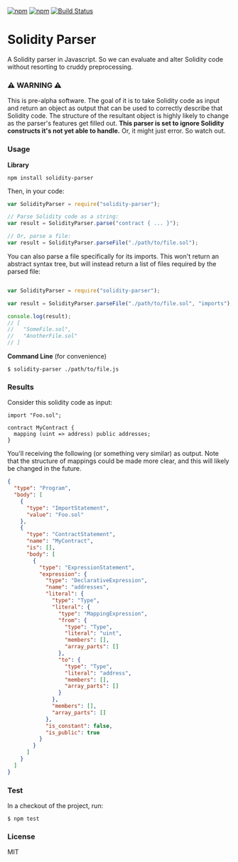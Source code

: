 [![npm](https://img.shields.io/npm/v/solidity-parser.svg)]()
[![npm](https://img.shields.io/npm/dm/solidity-parser.svg)]()
[![Build Status](https://travis-ci.org/ConsenSys/solidity-parser.svg?branch=master)](https://travis-ci.org/ConsenSys/solidity-parser)

# Solidity Parser

A Solidity parser in Javascript. So we can evaluate and alter Solidity code without resorting to cruddy preprocessing.  

### ⚠️ WARNING ⚠️

This is pre-alpha software. The goal of it is to take Solidity code as input and return an object as output that can be used to correctly describe that Solidity code. The structure of the resultant object is highly likely to change as the parser's features get filled out. **This parser is set to ignore Solidity constructs it's not yet able to handle.** Or, it might just error. So watch out.

### Usage

**Library**

```
npm install solidity-parser
```

Then, in your code:

```javascript
var SolidityParser = require("solidity-parser");

// Parse Solidity code as a string:
var result = SolidityParser.parse("contract { ... }");

// Or, parse a file:
var result = SolidityParser.parseFile("./path/to/file.sol");
```

You can also parse a file specifically for its imports. This won't return an abstract syntax tree, but will instead return a list of files required by the parsed file:

```javascript

var SolidityParser = require("solidity-parser");

var result = SolidityParser.parseFile("./path/to/file.sol", "imports");

console.log(result);
// [
//   "SomeFile.sol",
//   "AnotherFile.sol"
// ]
```

**Command Line** (for convenience)

```
$ solidity-parser ./path/to/file.js
```

### Results

Consider this solidity code as input:

```
import "Foo.sol";

contract MyContract {
  mapping (uint => address) public addresses;
}
```

You'll receiving the following (or something very similar) as output. Note that the structure of mappings could be made more clear, and this will likely be changed in the future.

```json
{
  "type": "Program",
  "body": [
    {
      "type": "ImportStatement",
      "value": "Foo.sol"
    },
    {
      "type": "ContractStatement",
      "name": "MyContract",
      "is": [],
      "body": [
        {
          "type": "ExpressionStatement",
          "expression": {
            "type": "DeclarativeExpression",
            "name": "addresses",
            "literal": {
              "type": "Type",
              "literal": {
                "type": "MappingExpression",
                "from": {
                  "type": "Type",
                  "literal": "uint",
                  "members": [],
                  "array_parts": []
                },
                "to": {
                  "type": "Type",
                  "literal": "address",
                  "members": [],
                  "array_parts": []
                }
              },
              "members": [],
              "array_parts": []
            },
            "is_constant": false,
            "is_public": true
          }
        }
      ]
    }
  ]
}
```

### Test

In a checkout of the project, run:

```
$ npm test
```

### License

MIT

